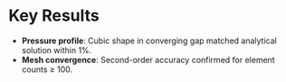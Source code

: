 # Key Results

- **Pressure profile**: Cubic shape in converging gap matched analytical solution within 1%.  
- **Mesh convergence**: Second-order accuracy confirmed for element counts ≥ 100.  
